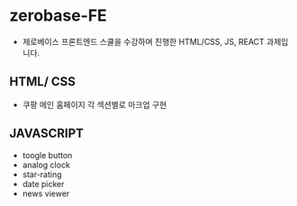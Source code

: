 # zerobase-FE
- 제로베이스 프론트엔드 스쿨을 수강하며 진행한 HTML/CSS, JS, REACT 과제입니다.

## HTML/ CSS
- 쿠팡 메인 홈페이지 각 섹션별로 마크업 구현

## JAVASCRIPT
- toogle button
- analog clock
- star-rating
- date picker
- news viewer
